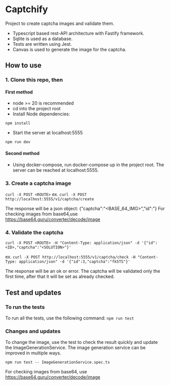 # Captchify

Project to create captcha images and validate them.

- Typescript based rest-API architecture with Fastify framework.
- Sqlite is used as a database.
- Tests are written using Jest.
- Canvas is used to generate the image for the captcha.

## How to use

### 1. Clone this repo, then

#### First method

- node >= 20 is recommended
- cd into the project root
- Install Node dependencies:

`npm install`

- Start the server at localhost:5555

`npm run dev`

#### Second method

- Using docker-compose, run docker-compose up in the project root. The server can be reached at localhost:5555.

### 3. Create a captcha image

`curl -X POST <ROUTE>`
ex.
`curl -X POST http://localhost:5555/v1/captcha/create`

The response will be a json object: {"captcha":"<BASE_64_IMG>","id":<ID>"}
For checking images from base64,use https://base64.guru/converter/decode/image

### 4. Validate the captcha

`curl -X POST <ROUTE> -H "Content-Type: application/json" -d '{"id":<ID>,"captcha":"<SOLUTION>"}'`

ex.
`curl -X POST http://localhost:5555/v1/captcha/check -H "Content-Type: application/json" -d '{"id":3,"captcha":"fk5TS"}'`

The response will be an ok or error.
The captcha will be validated only the first time, after that it will be set as already checked.

## Test and updates

### To run the tests

To run all the tests, use the following command:
`npm run test`

### Changes and updates

To change the image, use the test to check the result quickly and update the ImageGenerationService.
The image generation service can be improved in multiple ways.

`npm run test -- ImageGenerationService.spec.ts`

For checking images from base64, use https://base64.guru/converter/decode/image
